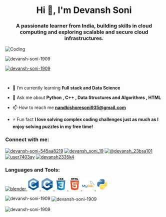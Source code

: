 <h1 align="center">Hi 👋, I'm Devansh Soni</h1>
<h3 align="center">A passionate learner from India, building skills in cloud computing and exploring scalable and secure cloud infrastructures.</h3>
<img align="centre" alt="Coding" width="1000" height="500" src="https://cdn.dribbble.com/users/1912990/screenshots/6129020/media/adf5b14ee2e6d0e8d75271e16299b8c8.gif">


<p align="left"> <img src="https://komarev.com/ghpvc/?username=devansh-soni-1909&label=Profile%20views&color=0e75b6&style=flat" alt="devansh-soni-1909" /> </p>

<p align="left"> <a href="https://github.com/ryo-ma/github-profile-trophy"><img src="https://github-profile-trophy.vercel.app/?username=devansh-soni-1909" alt="devansh-soni-1909" /></a> </p>

<p align="left"> <a href="https://twitter.com/" target="blank"><img src="https://img.shields.io/twitter/follow/?logo=twitter&style=for-the-badge" alt="" /></a> </p>

- 🌱 I’m currently learning **Full stack and Data Science**

- 💬 Ask me about **Python , C++ , Data Structures and Algorithms , HTML**

- 📫 How to reach me **nandkishoresoni935@gmail.com**

- ⚡ Fun fact **I love solving complex coding challenges just as much as I enjoy solving puzzles in my free time!**

<h3 align="left">Connect with me:</h3>
<p align="left">
<a href="https://linkedin.com/in/devansh-soni-545aa8219" target="blank"><img align="center" src="https://raw.githubusercontent.com/rahuldkjain/github-profile-readme-generator/master/src/images/icons/Social/linked-in-alt.svg" alt="devansh-soni-545aa8219" height="30" width="40" /></a>
<a href="https://instagram.com/devansh_soni_19" target="blank"><img align="center" src="https://raw.githubusercontent.com/rahuldkjain/github-profile-readme-generator/master/src/images/icons/Social/instagram.svg" alt="devansh_soni_19" height="30" width="40" /></a>
<a href="https://www.hackerrank.com/@devansh_23bsa101" target="blank"><img align="center" src="https://raw.githubusercontent.com/rahuldkjain/github-profile-readme-generator/master/src/images/icons/Social/hackerrank.svg" alt="@devansh_23bsa101" height="30" width="40" /></a>
<a href="https://www.leetcode.com/user7403ay" target="blank"><img align="center" src="https://raw.githubusercontent.com/rahuldkjain/github-profile-readme-generator/master/src/images/icons/Social/leet-code.svg" alt="user7403ay" height="30" width="40" /></a>
<a href="https://auth.geeksforgeeks.org/user/devansh2335k4" target="blank"><img align="center" src="https://raw.githubusercontent.com/rahuldkjain/github-profile-readme-generator/master/src/images/icons/Social/geeks-for-geeks.svg" alt="devansh2335k4" height="30" width="40" /></a>
</p>

<h3 align="left">Languages and Tools:</h3>
<p align="left"> <a href="https://www.blender.org/" target="_blank" rel="noreferrer"> <img src="https://download.blender.org/branding/community/blender_community_badge_white.svg" alt="blender" width="40" height="40"/> </a> <a href="https://www.cprogramming.com/" target="_blank" rel="noreferrer"> <img src="https://raw.githubusercontent.com/devicons/devicon/master/icons/c/c-original.svg" alt="c" width="40" height="40"/> </a> <a href="https://www.w3schools.com/cpp/" target="_blank" rel="noreferrer"> <img src="https://raw.githubusercontent.com/devicons/devicon/master/icons/cplusplus/cplusplus-original.svg" alt="cplusplus" width="40" height="40"/> </a> <a href="https://www.w3schools.com/css/" target="_blank" rel="noreferrer"> <img src="https://raw.githubusercontent.com/devicons/devicon/master/icons/css3/css3-original-wordmark.svg" alt="css3" width="40" height="40"/> </a> <a href="https://www.w3.org/html/" target="_blank" rel="noreferrer"> <img src="https://raw.githubusercontent.com/devicons/devicon/master/icons/html5/html5-original-wordmark.svg" alt="html5" width="40" height="40"/> </a> <a href="https://www.mysql.com/" target="_blank" rel="noreferrer"> <img src="https://raw.githubusercontent.com/devicons/devicon/master/icons/mysql/mysql-original-wordmark.svg" alt="mysql" width="40" height="40"/> </a> <a href="https://www.python.org" target="_blank" rel="noreferrer"> <img src="https://raw.githubusercontent.com/devicons/devicon/master/icons/python/python-original.svg" alt="python" width="40" height="40"/> </a> </p>

<p><img align="left" src="https://github-readme-stats.vercel.app/api/top-langs?username=devansh-soni-1909&show_icons=true&locale=en&layout=compact" alt="devansh-soni-1909" /></p>

<p>&nbsp;<img align="center" src="https://github-readme-stats.vercel.app/api?username=devansh-soni-1909&show_icons=true&locale=en" alt="devansh-soni-1909" /></p>

<p><img align="center" src="https://github-readme-streak-stats.herokuapp.com/?user=devansh-soni-1909&" alt="devansh-soni-1909" /></p>
